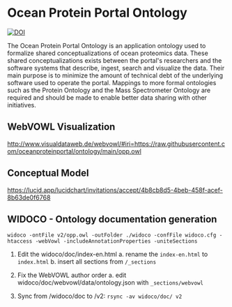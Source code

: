 # Ocean Protein Portal Ontology

[![DOI](https://zenodo.org/badge/DOI/10.5281/zenodo.4660266.svg)](https://doi.org/10.5281/zenodo.4660266)

The Ocean Protein Portal Ontology is an application ontology used to formalize shared conceptualizations of ocean proteomics data. These shared conceptualizations exists between the portal's researchers and the software systems that describe, ingest, search and visualize the data. Their main purpose is to minimize the amount of technical debt of the underlying software used to operate the portal. Mappings to more formal ontologies such as the Protein Ontology and the Mass Spectrometer Ontology are required and should be made to enable better data sharing with other initiatives.


## WebVOWL Visualization

http://www.visualdataweb.de/webvowl/#iri=https://raw.githubusercontent.com/oceanproteinportal/ontology/main/opp.owl

## Conceptual Model

https://lucid.app/lucidchart/invitations/accept/4b8cb8d5-4beb-458f-acef-8b63de0f6768

## WIDOCO - Ontology documentation generation

`widoco -ontFile v2/opp.owl -outFolder ./widoco -confFile widoco.cfg -htaccess -webVowl -includeAnnotationProperties -uniteSections`

1. Edit the widoco/doc/index-en.html
  a. rename the `index-en.html` to `index.html`
  b. insert all sections from `/_sections`

2. Fix the WebVOWL author order
  a. edit widoco/doc/webvowl/data/ontology.json with `_sections/webvowl`
3. Sync from /widoco/doc to /v2: `rsync -av widoco/doc/ v2`
